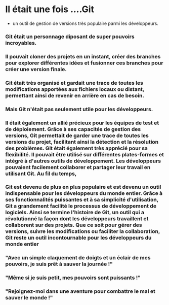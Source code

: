  # Il était une fois ....Git 

- un outil de gestion de versions très populaire parmi les développeurs.

### Git était un personnage diposant de super pouvoirs incroyables.
### Il pouvait cloner des projets en un instant, créer des branches pour explorer différentes idées et fusionner ces branches pour créer une version finale.
### Git était très organisé et gardait une trace de toutes les modifications apportées aux fichiers locaux ou distant, permettant ainsi de revenir en arrière en cas de besoin.
### Mais Git n'était pas seulement utile pour les développeurs. 
### Il était également un allié précieux pour les équipes de test et de déploiement. Grâce à ses capacités de gestion des versions, Git permettait de garder une trace de toutes les versions du projet, facilitant ainsi la détection et la résolution des problèmes. Git était également très apprécié pour sa flexibilité. Il pouvait être utilisé sur différentes plates-formes et intégré à d'autres outils de développement. Les développeurs pouvaient facilement collaborer et partager leur travail en utilisant Git. Au fil du temps, 
### Git est devenu de plus en plus populaire et est devenu un outil indispensable pour les développeurs du monde entier. Grâce à ses fonctionnalités puissantes et à sa simplicité d'utilisation, Git a grandement facilité le processus de développement de logiciels. Ainsi se termine l'histoire de Git, un outil qui a révolutionné la façon dont les développeurs travaillent et collaborent sur des projets. Que ce soit pour gérer des versions, suivre les modifications ou faciliter la collaboration, Git reste un outil incontournable pour les développeurs du monde entier
### "Avec un simple claquement de doigts et un éclair de mes pouvoirs, je suis prêt à sauver la journée !" 
### "Même si je suis petit, mes pouvoirs sont puissants !" 
### "Rejoignez-moi dans une aventure pour combattre le mal et sauver le monde !"

